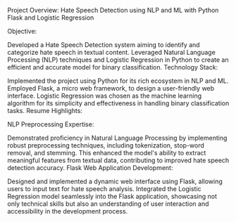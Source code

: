 Project Overview: Hate Speech Detection using NLP and ML with Python Flask and Logistic Regression

Objective:

Developed a Hate Speech Detection system aiming to identify and categorize hate speech in textual content. Leveraged Natural Language Processing (NLP) techniques and Logistic Regression in Python to create an efficient and accurate model for binary classification.
Technology Stack:

Implemented the project using Python for its rich ecosystem in NLP and ML. Employed Flask, a micro web framework, to design a user-friendly web interface. Logistic Regression was chosen as the machine learning algorithm for its simplicity and effectiveness in handling binary classification tasks.
Resume Highlights:

NLP Preprocessing Expertise:

Demonstrated proficiency in Natural Language Processing by implementing robust preprocessing techniques, including tokenization, stop-word removal, and stemming. This enhanced the model's ability to extract meaningful features from textual data, contributing to improved hate speech detection accuracy.
Flask Web Application Development:

Designed and implemented a dynamic web interface using Flask, allowing users to input text for hate speech analysis. Integrated the Logistic Regression model seamlessly into the Flask application, showcasing not only technical skills but also an understanding of user interaction and accessibility in the development process.

